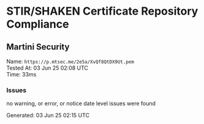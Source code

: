 # STIR/SHAKEN Certificate Repository Compliance

## Martini Security

Name: `https://p.mtsec.me/2e5a/XvQf8QtDX9Ut.pem`\
Tested At: 03 Jun 25 02:08 UTC\
Time: 33ms

### Issues

no warning, or error, or notice date level issues were found

Generated: 03 Jun 25 02:15 UTC